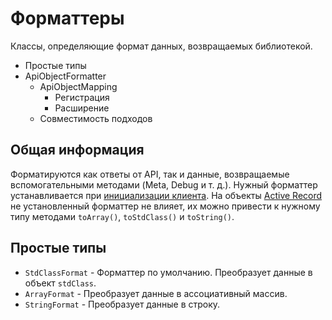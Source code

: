# Форматтеры

Классы, определяющие формат данных, возвращаемых библиотекой.

* Простые типы
* ApiObjectFormatter
  * ApiObjectMapping
    * Регистрация
    * Расширение
  * Совместимость подходов 

## Общая информация

Форматируются как ответы от API, так и данные, возвращаемые вспомогательными методами (Meta, Debug и т. д.). Нужный форматтер устанавливается при [инициализации клиента](/docs/setup.md). На объекты [Active Record](/docs/active_record.md) не установленный форматтер не влияет, их можно привести к нужному типу методами `toArray()`, `toStdClass()` и `toString()`.

## Простые типы

* `StdClassFormat` - Форматтер по умолчанию. Преобразует данные в объект `stdClass`.
* `ArrayFormat` - Преобразует данные в ассоциативный массив.
* `StringFormat` - Преобразует данные в строку.
